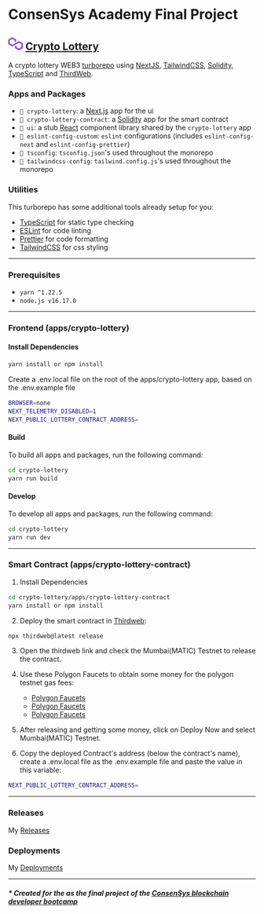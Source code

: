# ConsenSys Academy Final Project

## <img src="./packages/ui/assets/polygon.svg" alt="polygon" width="30px" /> <a href="https://constantine.dev" > Crypto Lottery </a>

A crypto lottery WEB3 [turborepo](https://turborepo.org/) using [NextJS](https://nextjs.org), [TailwindCSS](https://tailwindcss.com/), [Solidity](https://docs.soliditylang.org/en/v0.8.17/), [TypeScript](https://www.typescriptlang.org/) and [ThirdWeb](https://thirdweb.com/).

[//]: # (## Demo)

[//]: # (<div align="center">)
[//]: # (  <h1><a href="https://constantine.dev:8080/cryptoLottery"> DEMO </a></h1>)
[//]: # (</div>)

### Apps and Packages

- `📁 crypto-lottery`: a [Next.js](https://nextjs.org) app for the ui
- `📁 crypto-lottery-contract`: a [Solidity](https://docs.soliditylang.org/en/v0.8.17/) app for the smart contract
- `📁 ui`: a stub [React](https://reactjs.org/) component library shared by the `crypto-lottery` app
- `📁 eslint-config-custom`: `eslint` configurations (includes `eslint-config-next` and `eslint-config-prettier`)
- `📁 tsconfig`: `tsconfig.json`'s used throughout the monorepo
- `📁 tailwindcss-config`: `tailwind.config.js`'s used throughout the monorepo
### Utilities

This turborepo has some additional tools already setup for you:

- [TypeScript](https://www.typescriptlang.org/) for static type checking
- [ESLint](https://eslint.org/) for code linting
- [Prettier](https://prettier.io) for code formatting
- [TailwindCSS](https://tailwindcss.com/) for css styling

<hr/>

### Prerequisites

- `yarn ^1.22.5`
- `node.js v16.17.0`

<hr/>

### Frontend (apps/crypto-lottery)

#### Install Dependencies

```bash
yarn install or npm install
```

Create a .env.local file on the root of the apps/crypto-lottery app, based on the .env.example file

```bash
BROWSER=none
NEXT_TELEMETRY_DISABLED=1
NEXT_PUBLIC_LOTTERY_CONTRACT_ADDRESS=
```

#### Build

To build all apps and packages, run the following command:

```bash
cd crypto-lottery
yarn run build
```

#### Develop

To develop all apps and packages, run the following command:

```bash
cd crypto-lottery
yarn run dev
```

<hr/>

### Smart Contract (apps/crypto-lottery-contract)

1. Install Dependencies

```bash
cd crypto-lottery/apps/crypto-lottery-contract
yarn install or npm install
```

2. Deploy the smart contract in [Thirdweb](https://thirdweb.com/):

```bash
npx thirdweb@latest release
```

3. Open the thirdweb link and check the Mumbai(MATIC) Testnet to release the contract.

4. Use these Polygon Faucets to obtain some money for the polygon testnet gas fees:

   - [Polygon Faucets](https://faucet.polygon.technology/)
   - [Polygon Faucets](https://mumbaifaucet.com)
   - [Polygon Faucets](https://stakely.io/en/faucet/polygon-matic)

5. After releasing and getting some money, click on Deploy Now and select Mumbai(MATIC) Testnet.

6. Copy the deployed Contract's address (below the contract's name), create a .env.local file as the .env.example file and paste the value in this variable:

```bash
NEXT_PUBLIC_LOTTERY_CONTRACT_ADDRESS=
```

<hr />

### Releases

My [Releases](https://thirdweb.com/0xcA1B3A854f4029d8fA3e9A5EA15a2065850AC010/Lottery)

### Deployments

My [Deployments](https://thirdweb.com/mumbai/0xe8aB62c322cDDAf454E636A801e2F8c7772980Ea/)

<hr />

##### * Created for the as the final project of the [ConsenSys blockchain developer bootcamp](https://consensys.net/academy/bootcamp/)